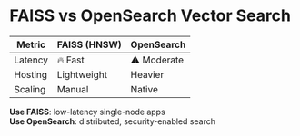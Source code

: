 # FAISS vs OpenSearch Vector Search

| Metric      | FAISS (HNSW) | OpenSearch |
|-------------|--------------|------------|
| Latency     | 🔥 Fast      | ⚠️ Moderate |
| Hosting     | Lightweight  | Heavier    |
| Scaling     | Manual       | Native     |

**Use FAISS**: low-latency single-node apps  
**Use OpenSearch**: distributed, security-enabled search
